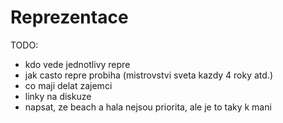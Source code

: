 # Reprezentace

TODO:
- kdo vede jednotlivy repre
- jak casto repre probiha (mistrovstvi sveta kazdy 4 roky atd.)
- co maji delat zajemci
- linky na diskuze
- napsat, ze beach a hala nejsou priorita, ale je to taky k mani

<!-- ![](assets/img/pages/repre/2015_euc_women.jpg) -->
